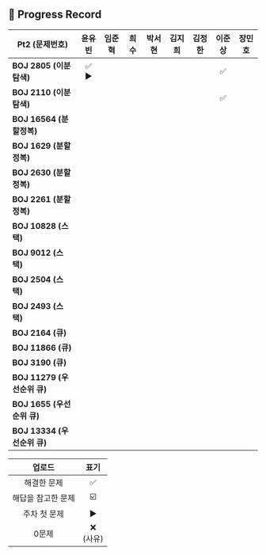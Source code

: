 ## 📍 Progress Record
| **Pt2 (문제번호)**         | **윤유빈** | **임준혁** | **희수** | **박서현** | **김지희** | **김정한** | **이준상** | **장민호** |
|------------------------|:-------:|:-------:|:------:|:-------:|:-------:|:-------:|:-------:|:-------:|
| **BOJ 2805 (이분탐색)**    |  ✅ ▶️   |         |        |         |         |         |    ✅    |         |
| **BOJ 2110 (이분탐색)**    |         |         |        |         |         |         |    ✅    |         |
| **BOJ 16564 (분할정복)**   |         |         |        |         |         |         |         |         |
| **BOJ 1629 (분할정복)**    |         |         |        |         |         |         |         |         |
| **BOJ 2630 (분할정복)**    |         |         |        |         |         |         |         |         |
| **BOJ 2261 (분할정복)**    |         |         |        |         |         |         |         |         |
| **BOJ 10828 (스택)**     |         |         |        |         |         |         |         |         |
| **BOJ 9012 (스택)**      |         |         |        |         |         |         |         |         |
| **BOJ 2504 (스택)**      |         |         |        |         |         |         |         |         |
| **BOJ 2493 (스택)**      |         |         |        |         |         |         |         |         |
| **BOJ 2164 (큐)**       |         |         |        |         |         |         |         |         |
| **BOJ 11866 (큐)**      |         |         |        |         |         |         |         |         |
| **BOJ 3190 (큐)**       |         |         |        |         |         |         |         |         |
| **BOJ 11279 (우선순위 큐)** |         |         |        |         |         |         |         |         |
| **BOJ 1655 (우선순위 큐)**  |         |         |        |         |         |         |         |         |
| **BOJ 13334 (우선순위 큐)** |         |         |        |         |         |         |         |         |



|    업로드     |     표기      |
|:----------:|:-----------:|
|   해결한 문제   |      ✅      |
| 해답을 참고한 문제 |     ☑️      |
|  주차 첫 문제   |     ▶️     |
|    0문제     | ❌ <br/>(사유) |
